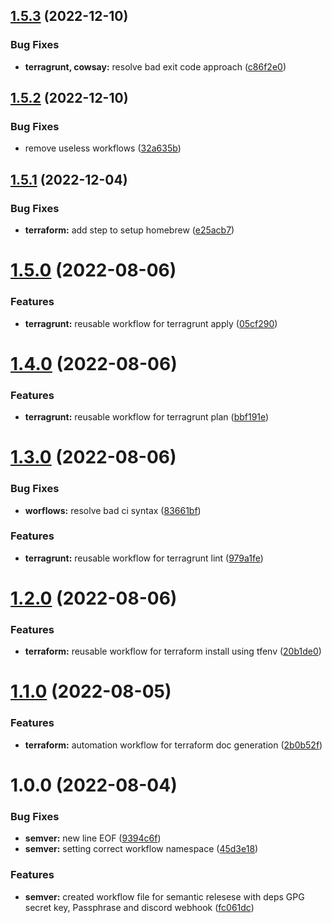 ## [1.5.3](https://github.com/kolvin/workflows/compare/v1.5.2...v1.5.3) (2022-12-10)


### Bug Fixes

* **terragrunt, cowsay:** resolve bad exit code approach ([c86f2e0](https://github.com/kolvin/workflows/commit/c86f2e0446624ac0fae4f3bc582774483b683e34))

## [1.5.2](https://github.com/kolvin/workflows/compare/v1.5.1...v1.5.2) (2022-12-10)


### Bug Fixes

* remove useless workflows ([32a635b](https://github.com/kolvin/workflows/commit/32a635b36741bc6d75a82c7f936f1eb06e419bbd))

## [1.5.1](https://github.com/kolvin/workflows/compare/v1.5.0...v1.5.1) (2022-12-04)


### Bug Fixes

* **terraform:** add step to setup homebrew ([e25acb7](https://github.com/kolvin/workflows/commit/e25acb762e202f5238d1c67e4bd77842b83645af))

# [1.5.0](https://github.com/kolvin/workflows/compare/v1.4.0...v1.5.0) (2022-08-06)


### Features

* **terragrunt:** reusable workflow for terragrunt apply ([05cf290](https://github.com/kolvin/workflows/commit/05cf2906c1330657d23f794608097dbb59573a2b))

# [1.4.0](https://github.com/kolvin/workflows/compare/v1.3.0...v1.4.0) (2022-08-06)


### Features

* **terragrunt:** reusable workflow for terragrunt plan ([bbf191e](https://github.com/kolvin/workflows/commit/bbf191e75c8c479c6021cca4d831b0868b30191c))

# [1.3.0](https://github.com/kolvin/workflows/compare/v1.2.0...v1.3.0) (2022-08-06)


### Bug Fixes

* **worflows:** resolve bad ci syntax ([83661bf](https://github.com/kolvin/workflows/commit/83661bfce0ffc3403a82715ac3f38f870f74f246))


### Features

* **terragrunt:** reusable workflow for terragrunt lint ([979a1fe](https://github.com/kolvin/workflows/commit/979a1fe4cbcd23a8b15506c741914dd4e623ca9a))

# [1.2.0](https://github.com/kolvin/workflows/compare/v1.1.0...v1.2.0) (2022-08-06)


### Features

* **terraform:** reusable workflow for terraform install using tfenv ([20b1de0](https://github.com/kolvin/workflows/commit/20b1de0ba70727b34778943e83423930c7bd9ba1))

# [1.1.0](https://github.com/kolvin/workflows/compare/v1.0.0...v1.1.0) (2022-08-05)


### Features

* **terraform:** automation workflow for terraform doc generation ([2b0b52f](https://github.com/kolvin/workflows/commit/2b0b52f68717dcb5355c5d2a5fbe8d1ab1350e97))

# 1.0.0 (2022-08-04)


### Bug Fixes

* **semver:** new line EOF ([9394c6f](https://github.com/kolvin/workflows/commit/9394c6ff18c76ab95411b6f6235131388be2cd0c))
* **semver:** setting correct workflow namespace ([45d3e18](https://github.com/kolvin/workflows/commit/45d3e18095783526e05a619294b70d14d8e71f66))


### Features

* **semver:** created workflow file for semantic relesese with deps GPG secret key, Passphrase and discord webhook ([fc061dc](https://github.com/kolvin/workflows/commit/fc061dcdeef85c0267790b2472a65012771e4f89))
